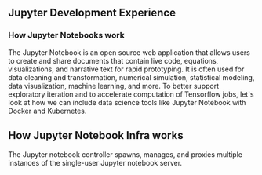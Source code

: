## Jupyter Development Experience

### How Jupyter Notebooks work
The Jupyter Notebook is an open source web application that allows users to create and share documents that contain live code, equations, visualizations, and narrative text for rapid prototyping. It is often used for data cleaning and transformation, numerical simulation, statistical modeling, data visualization, machine learning, and more. To better support exploratory iteration and to accelerate computation of Tensorflow jobs, let's look at how we can include data science tools like Jupyter Notebook with Docker and Kubernetes.

## How Jupyter Notebook Infra works
The Jupyter notebook controller spawns, manages, and proxies multiple instances of the single-user Jupyter notebook server. 
